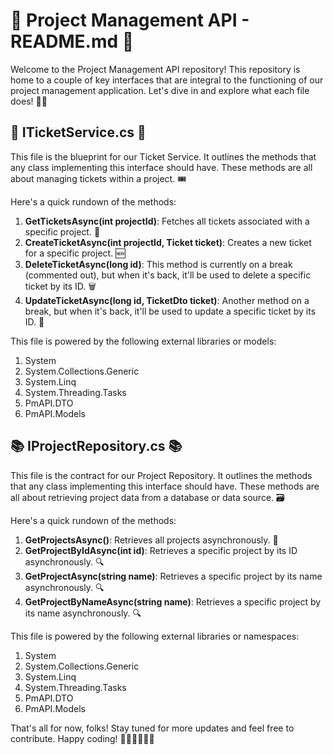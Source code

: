 # 🚀 Project Management API - README.md 🚀

Welcome to the Project Management API repository! This repository is home to a couple of key interfaces that are integral to the functioning of our project management application. Let's dive in and explore what each file does! 🕵️‍♀️

## 🎫 ITicketService.cs 🎫

This file is the blueprint for our Ticket Service. It outlines the methods that any class implementing this interface should have. These methods are all about managing tickets within a project. 🎟️

Here's a quick rundown of the methods:

1. **GetTicketsAsync(int projectId)**: Fetches all tickets associated with a specific project. 📑
2. **CreateTicketAsync(int projectId, Ticket ticket)**: Creates a new ticket for a specific project. 🆕
3. **DeleteTicketAsync(long id)**: This method is currently on a break (commented out), but when it's back, it'll be used to delete a specific ticket by its ID. 🗑️
4. **UpdateTicketAsync(long id, TicketDto ticket)**: Another method on a break, but when it's back, it'll be used to update a specific ticket by its ID. 🔄

This file is powered by the following external libraries or models:

1. System
2. System.Collections.Generic
3. System.Linq
4. System.Threading.Tasks
5. PmAPI.DTO
6. PmAPI.Models

## 📚 IProjectRepository.cs 📚

This file is the contract for our Project Repository. It outlines the methods that any class implementing this interface should have. These methods are all about retrieving project data from a database or data source. 🗃️

Here's a quick rundown of the methods:

1. **GetProjectsAsync()**: Retrieves all projects asynchronously. 📑
2. **GetProjectByIdAsync(int id)**: Retrieves a specific project by its ID asynchronously. 🔍
3. **GetProjectAsync(string name)**: Retrieves a specific project by its name asynchronously. 🔍
4. **GetProjectByNameAsync(string name)**: Retrieves a specific project by its name asynchronously. 🔍

This file is powered by the following external libraries or namespaces:

1. System
2. System.Collections.Generic
3. System.Linq
4. System.Threading.Tasks
5. PmAPI.DTO
6. PmAPI.Models

That's all for now, folks! Stay tuned for more updates and feel free to contribute. Happy coding! 🎉👩‍💻👨‍💻🎉
